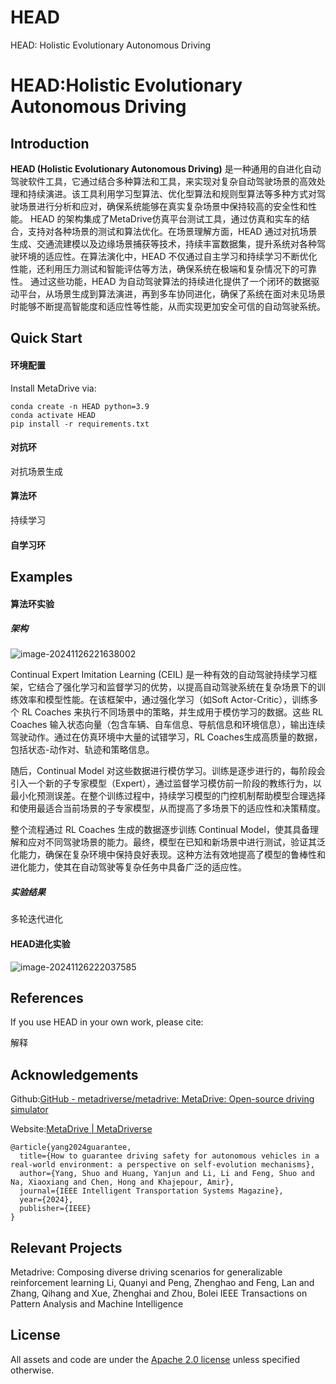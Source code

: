 # HEAD
HEAD: Holistic Evolutionary Autonomous Driving

# HEAD:Holistic Evolutionary Autonomous Driving

## Introduction

**HEAD (Holistic Evolutionary Autonomous Driving)** 是一种通用的自进化自动驾驶软件工具，它通过结合多种算法和工具，来实现对复杂自动驾驶场景的高效处理和持续演进。该工具利用学习型算法、优化型算法和规则型算法等多种方式对驾驶场景进行分析和应对，确保系统能够在真实复杂场景中保持较高的安全性和性能。
HEAD 的架构集成了MetaDrive仿真平台测试工具，通过仿真和实车的结合，支持对各种场景的测试和算法优化。在场景理解方面，HEAD 通过对抗场景生成、交通流建模以及边缘场景捕获等技术，持续丰富数据集，提升系统对各种驾驶环境的适应性。在算法演化中，HEAD 不仅通过自主学习和持续学习不断优化性能，还利用压力测试和智能评估等方法，确保系统在极端和复杂情况下的可靠性。
通过这些功能，HEAD 为自动驾驶算法的持续进化提供了一个闭环的数据驱动平台，从场景生成到算法演进，再到多车协同进化，确保了系统在面对未见场景时能够不断提高智能度和适应性等性能，从而实现更加安全可信的自动驾驶系统。



## Quick Start

#### 环境配置

Install MetaDrive via:

```
conda create -n HEAD python=3.9
conda activate HEAD
pip install -r requirements.txt
```







#### 对抗环

对抗场景生成



#### 算法环

持续学习



#### 自学习环



## Examples

#### 算法环实验

##### 架构

![image-20241126221638002](D:\cyx\Huang‘s_group\Foudation\official\国家重点研发计划：自进化学习型自动驾驶系统关键技术\HEAD\HEAD.assets\image-20241126221638002-1732630730543-1.png)

Continual Expert Imitation Learning (CEIL) 是一种有效的自动驾驶持续学习框架，它结合了强化学习和监督学习的优势，以提高自动驾驶系统在复杂场景下的训练效率和模型性能。在该框架中，通过强化学习（如Soft Actor-Critic），训练多个 RL Coaches 来执行不同场景中的策略，并生成用于模仿学习的数据。这些 RL Coaches 输入状态向量（包含车辆、自车信息、导航信息和环境信息），输出连续驾驶动作。通过在仿真环境中大量的试错学习，RL Coaches生成高质量的数据，包括状态-动作对、轨迹和策略信息。

随后，Continual Model 对这些数据进行模仿学习。训练是逐步进行的，每阶段会引入一个新的子专家模型（Expert），通过监督学习模仿前一阶段的教练行为，以最小化预测误差。在整个训练过程中，持续学习模型的门控机制帮助模型合理选择和使用最适合当前场景的子专家模型，从而提高了多场景下的适应性和决策精度。

整个流程通过 RL Coaches 生成的数据逐步训练 Continual Model，使其具备理解和应对不同驾驶场景的能力。最终，模型在已知和新场景中进行测试，验证其泛化能力，确保在复杂环境中保持良好表现。这种方法有效地提高了模型的鲁棒性和进化能力，使其在自动驾驶等复杂任务中具备广泛的适应性。



##### 实验结果


多轮迭代进化









#### HEAD进化实验

![image-20241126222037585](D:\cyx\Huang‘s_group\Foudation\official\国家重点研发计划：自进化学习型自动驾驶系统关键技术\HEAD\HEAD.assets\image-20241126222037585.png)



## References

If you use HEAD in your own work, please cite:



解释





## Acknowledgements

Github:[GitHub - metadriverse/metadrive: MetaDrive: Open-source driving simulator](https://github.com/metadriverse/metadrive)

Website:[MetaDrive | MetaDriverse](https://metadriverse.github.io//metadrive/)



```
@article{yang2024guarantee,
  title={How to guarantee driving safety for autonomous vehicles in a real-world environment: a perspective on self-evolution mechanisms},
  author={Yang, Shuo and Huang, Yanjun and Li, Li and Feng, Shuo and Na, Xiaoxiang and Chen, Hong and Khajepour, Amir},
  journal={IEEE Intelligent Transportation Systems Magazine},
  year={2024},
  publisher={IEEE}
}
```



## Relevant Projects

Metadrive: Composing diverse driving scenarios for generalizable reinforcement learning
Li, Quanyi and Peng, Zhenghao and Feng, Lan and Zhang, Qihang and Xue, Zhenghai and Zhou, Bolei
IEEE Transactions on Pattern Analysis and Machine Intelligence





## License

All assets and code are under the [Apache 2.0 license](./LICENSE) unless specified otherwise.



